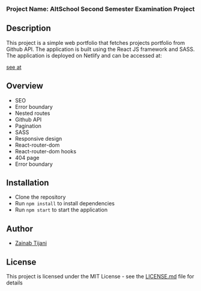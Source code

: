 ### Project Name: AltSchool Second Semester Examination Project

## Description

This project is a simple web portfolio that fetches projects portfolio from Github API. The application is built using the React JS framework and SASS. The application is deployed on Netlify and can be accessed at:

[see at ](https://alt-school-second-semester-exam.netlify.app/)

## Overview

- SEO
- Error boundary
- Nested routes
- Github API
- Pagination
- SASS
- Responsive design
- React-router-dom
- React-router-dom hooks
- 404 page
- Error boundary

## Installation

- Clone the repository
- Run `npm install` to install dependencies
- Run `npm start` to start the application

## Author

- [Zainab Tijani](https://jani.netlify.app/)

## License

This project is licensed under the MIT License - see the [LICENSE.md](LICENSE.md) file for details

<!-- ## Acknowledgments

- [Netlify](https://www.netlify.com/)
- [Github API](https://docs.github.com/en/rest)
- [React JS](https://reactjs.org/)
- [SASS](https://sass-lang.com/)
- [React-router-dom](https://reactrouter.com/web/guides/quick-start)
- [React-router-dom hooks](https://reactrouter.com/web/api/Hooks)
- [React Error Boundary](https://reactjs.org/docs/error-boundaries.html)



 -->



